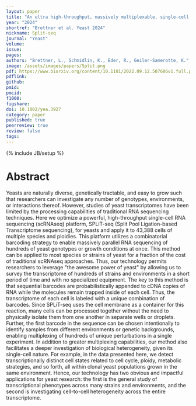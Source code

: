 ```yaml
---
layout: paper
title: "An ultra high-throughput, massively multiplexable, single-cell RNA-seq platform in yeasts"
year: "2024"
shortref: "Brettner et al. Yeast 2024"
nickname: Split-seq
journal: "Yeast"
volume: 
issue: 
pages: 
authors: "Brettner, L., Schmidlin, K., Eder, R., Geiler-Samerotte, K."
image: /assets/images/papers/Split.png
pdf: https://www.biorxiv.org/content/10.1101/2022.09.12.507686v1.full.pdf
pdflink: 
github: 
pmid: 
pmcid: 
f1000: 
figshare: 
doi: 10.1002/yea.3927
category: paper
published: true
peerreview: true
review: false
tags: 
---
```

{% include JB/setup %}

# Abstract 

Yeasts are naturally diverse, genetically tractable, and easy to grow such that researchers can investigate any number of genotypes, environments, or interactions thereof. However, studies of yeast transcriptomes have been limited by the processing capabilities of traditional RNA sequencing techniques. Here we optimize a powerful, high-throughput single-cell RNA sequencing (scRNAseq) platform, SPLiT-seq (Split Pool Ligation-based Transcriptome sequencing), for yeasts and apply it to 43,388 cells of multiple species and ploidies. This platform utilizes a combinatorial barcoding strategy to enable massively parallel RNA sequencing of hundreds of yeast genotypes or growth conditions at once. This method can be applied to most species or strains of yeast for a fraction of the cost of traditional scRNAseq approaches. Thus, our technology permits researchers to leverage "the awesome power of yeast" by allowing us to survey the transcriptome of hundreds of strains and environments in a short period of time and with no specialized equipment. The key to this method is that sequential barcodes are probabilistically appended to cDNA copies of RNA while the molecules remain trapped inside of each cell. Thus, the transcriptome of each cell is labeled with a unique combination of barcodes. Since SPLiT-seq uses the cell membrane as a container for this reaction, many cells can be processed together without the need to physically isolate them from one another in separate wells or droplets. Further, the first barcode in the sequence can be chosen intentionally to identify samples from different environments or genetic backgrounds, enabling multiplexing of hundreds of unique perturbations in a single experiment. In addition to greater multiplexing capabilities, our method also facilitates a deeper investigation of biological heterogeneity, given its single-cell nature. For example, in the data presented here, we detect transcriptionally distinct cell states related to cell cycle, ploidy, metabolic strategies, and so forth, all within clonal yeast populations grown in the same environment. Hence, our technology has two obvious and impactful applications for yeast research: the first is the general study of transcriptional phenotypes across many strains and environments, and the second is investigating cell-to-cell heterogeneity across the entire transcriptome.